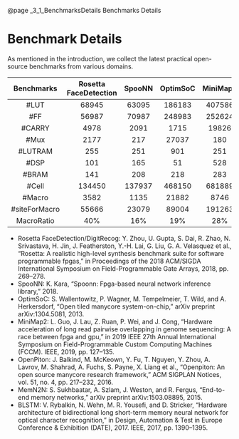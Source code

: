 @page _3_1_BenchmarksDetails Benchmarks Details
# Benchmark Details

As mentioned in the introduction, we collect the latest practical open-source benchmarks from various domains.

|  Benchmarks   | Rosetta FaceDetection | SpooNN | OptimSoC | MiniMap2 | OpenPiton | MemN2N | BLSTM  | Rosetta DigitRecog |
| :-----------: | :-------------------: | :----: | :------: | :------: | :-------: | :----: | :----: | :----------------: |
|     #LUT      |         68945         | 63095  |  186183  |  407586  |  180388   | 184997 | 118967 |       151636       |
|      #FF      |         56987         | 70987  |  248983  |  252624  |  111966   | 84694  | 54690  |       105580       |
|    #CARRY     |         4978          |  2091  |   1715   |  19826   |   1712    | 11528  |  2762  |        1970        |
|     #Mux      |         2177          |  217   |  27037   |   180    |   13696   |  4466  | 36210  |        4662        |
|    #LUTRAM    |          255          |  251   |   901    |   251    |    752    |  3500  |  1147  |        251         |
|     #DSP      |          101          |  165   |    51    |   528    |    58     |  312   |  258   |         1          |
|     #BRAM     |          141          |  208   |   218    |   283    |    147    |  148   |  812   |        379         |
|     #Cell     |        134450         | 137937 |  468150  |  681889  |  309145   | 289721 | 215101 |       265775       |
|    #Macro     |         3582          |  1135  |  21882   |   8746   |   8278    |  5775  | 14651  |        3061        |
| #siteForMacro |         55666         | 23079  |  89004   |  191263  |   48066   | 118960 | 171822 |       55754        |
|  MacroRatio   |         40\%          |  16\%  |   19\%   |   28\%   |   15\%    |  41\%  |  80\%  |        21\%        |

* Rosetta FaceDetection/DigitRecog: Y. Zhou, U. Gupta, S. Dai, R. Zhao, N. Srivastava, H. Jin, J. Featherston, Y.-H. Lai, G. Liu, G. A. Velasquez et al., “Rosetta: A realistic high-level synthesis benchmark suite for software programmable fpgas,” in Proceedings of the 2018 ACM/SIGDA International Symposium on Field-Programmable Gate Arrays, 2018, pp. 269–278.
* SpooNN: K. Kara, “Spoonn: Fpga-based neural network inference library,” 2018.
* OptimSoC: S. Wallentowitz, P. Wagner, M. Tempelmeier, T. Wild, and A. Herkersdorf, “Open tiled manycore system-on-chip,” arXiv preprint arXiv:1304.5081, 2013.
* MiniMap2: L. Guo, J. Lau, Z. Ruan, P. Wei, and J. Cong, “Hardware acceleration of long read pairwise overlapping in genome sequencing: A race between fpga and gpu,” in 2019 IEEE 27th Annual International Symposium on Field-Programmable Custom Computing Machines (FCCM). IEEE, 2019, pp. 127–135.
* OpenPiton: J. Balkind, M. McKeown, Y. Fu, T. Nguyen, Y. Zhou, A. Lavrov, M. Shahrad, A. Fuchs, S. Payne, X. Liang et al., “Openpiton: An open source manycore research framework,” ACM SIGPLAN Notices, vol. 51, no. 4, pp. 217–232, 2016.
* MemN2N: S. Sukhbaatar, A. Szlam, J. Weston, and R. Fergus, “End-to-end memory networks,” arXiv preprint arXiv:1503.08895, 2015.
* BLSTM: V. Rybalkin, N. Wehn, M. R. Yousefi, and D. Stricker, “Hardware architecture of bidirectional long short-term memory neural network for optical character recognition,” in Design, Automation & Test in Europe Conference & Exhibition (DATE), 2017. IEEE, 2017, pp. 1390–1395.
